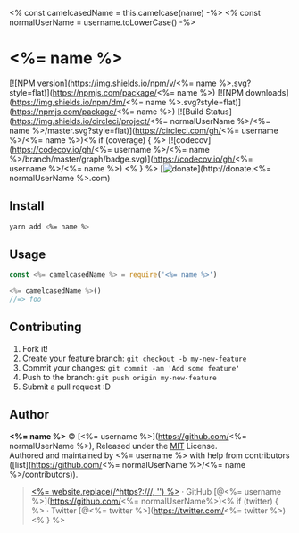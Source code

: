 <% const camelcasedName = this.camelcase(name) -%>
<% const normalUserName = username.toLowerCase() -%>
# <%= name %>

[![NPM version](https://img.shields.io/npm/v/<%= name %>.svg?style=flat)](https://npmjs.com/package/<%= name %>) [![NPM downloads](https://img.shields.io/npm/dm/<%= name %>.svg?style=flat)](https://npmjs.com/package/<%= name %>) [![Build Status](https://img.shields.io/circleci/project/<%= normalUserName %>/<%= name %>/master.svg?style=flat)](https://circleci.com/gh/<%= username %>/<%= name %>)<% if (coverage) { %> [![codecov](https://codecov.io/gh/<%= username %>/<%= name %>/branch/master/graph/badge.svg)](https://codecov.io/gh/<%= username %>/<%= name %>)
<% } %> [![donate](https://img.shields.io/badge/$-donate-ff69b4.svg?maxAge=2592000&style=flat)](http://donate.<%= normalUserName %>.com)

## Install

```bash
yarn add <%= name %>
```

## Usage

```js
const <%= camelcasedName %> = require('<%= name %>')

<%= camelcasedName %>()
//=> foo
```

## Contributing

1. Fork it!
2. Create your feature branch: `git checkout -b my-new-feature`
3. Commit your changes: `git commit -am 'Add some feature'`
4. Push to the branch: `git push origin my-new-feature`
5. Submit a pull request :D


## Author

**<%= name %>** © [<%= username %>](https://github.com/<%= normalUserName %>), Released under the [MIT](./LICENSE) License.<br>
Authored and maintained by <%= username %> with help from contributors ([list](https://github.com/<%= normalUserName %>/<%= name %>/contributors)).

> [<%= website.replace(/^https?:\/\//, '') %>](<%= website %>) · GitHub [@<%= username %>](https://github.com/<%= normalUserName%>)<% if (twitter) { %> · Twitter [@<%= twitter %>](https://twitter.com/<%= twitter %>)<% } %>
